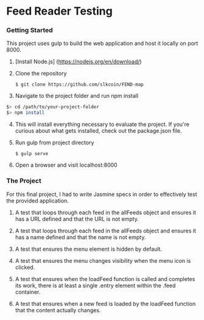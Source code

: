# Feed Reader Testing


### Getting Started

This project uses gulp to build the web application and host it locally on port 8000.

1. [Install Node.js] (https://nodejs.org/en/download/)
2. Clone the repository

    `$ git clone https://github.com/slkcoin/FEND-map`

3. Navigate to the project folder and run npm install

  ```bash
  $> cd /path/to/your-project-folder
  $> npm install
  ```
4. This will install everything necessary to evaluate the project. If you're curious about what gets installed, check out the package.json file.

5. Run gulp from project directory
   
    `$ gulp serve`
  
6. Open a browser and visit localhost:8000

### The Project

For this final project, I had to write Jasmine specs in order to effectively test the provided application.

1. A test that loops through each feed in the allFeeds object and ensures it has a URL defined and that the URL is not empty.

2. A test that loops through each feed in the allFeeds object and ensures it has a name defined and that the name is not empty.

3. A test that ensures the menu element is hidden by default.

4. A test that ensures the menu changes visibility when the menu icon is clicked.

5. A test that ensures when the loadFeed function is called and completes its work, there is at least a single .entry element within the .feed container.

6. A test that ensures when a new feed is loaded by the loadFeed function that the content actually changes.
